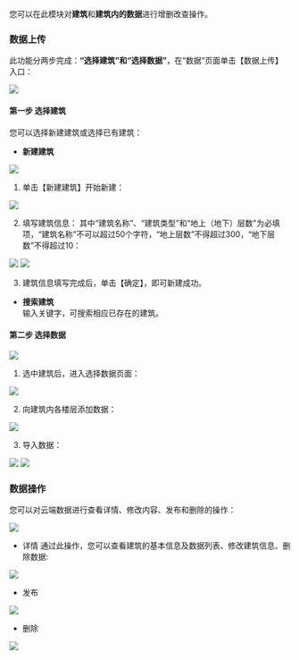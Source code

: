 
您可以在此模块对**建筑**和**建筑内的数据**进行增删改查操作。

### **数据上传**

此功能分两步完成：**“选择建筑”**和**“选择数据”**，在“数据”页面单击【数据上传】入口：

![](pic/%E6%95%B0%E6%8D%AE%E4%B8%8A%E4%BC%A0.png)

#### **第一步  选择建筑**

  您可以选择新建建筑或选择已有建筑：

- **新建建筑**

![](pic/%E5%AE%A4%E5%86%85%E5%9C%B0%E5%9B%BE-%E6%95%B0%E6%8D%AE-%E6%96%B0%E5%BB%BA%E5%BB%BA%E7%AD%91.gif)

 1. 单击【新建建筑】开始新建：

![](pic/%E6%96%B0%E5%BB%BA%E5%BB%BA%E7%AD%91.png)
 
 2. 填写建筑信息：
 其中“建筑名称”、“建筑类型”和“地上（地下）层数"为必填项，“建筑名称”不可以超过50个字符，“地上层数”不得超过300，“地下层数”不得超过10：
 
![](pic/%E5%BB%BA%E7%AD%91%E5%9F%BA%E6%9C%AC%E4%BF%A1%E6%81%AF.png)
![](pic/%E5%BB%BA%E7%AD%91%E6%9B%B4%E5%A4%9A%E4%BF%A1%E6%81%AF.png)
   
 3. 建筑信息填写完成后，单击【确定】，即可新建成功。

- **搜索建筑**  
输入关键字，可搜索相应已存在的建筑。


#### **第二步  选择数据**

![](pic/%E9%80%89%E6%8B%A9%E6%95%B0%E6%8D%AE.gif)

1. 选中建筑后，进入选择数据页面：

![](pic/%E8%BF%9B%E5%85%A5%E9%80%89%E6%8B%A9%E6%95%B0%E6%8D%AE.png)

2. 向建筑内各楼层添加数据：

![](pic/%E9%80%89%E6%8B%A9%E6%95%B0%E6%8D%AE.png)

3. 导入数据：

![](pic/%E5%AF%BC%E5%85%A5%E6%95%B0%E6%8D%AE.png)
![](pic/%E4%B8%8A%E4%BC%A0%E6%88%90%E5%8A%9F.png)

### **数据操作**

您可以对云端数据进行查看详情、修改内容、发布和删除的操作：

![](pic/%E6%93%8D%E4%BD%9C%E6%95%B0%E6%8D%AE.png)

- 详情
通过此操作，您可以查看建筑的基本信息及数据列表、修改建筑信息、删除数据:

![](pic/%E6%95%B0%E6%8D%AE%E8%AF%A6%E6%83%85.gif)

- 发布

![](pic/%E5%8F%91%E5%B8%83%E6%95%B0%E6%8D%AE.gif)

- 删除

![](pic/%E5%88%A0%E9%99%A4%E6%95%B0%E6%8D%AE.gif)